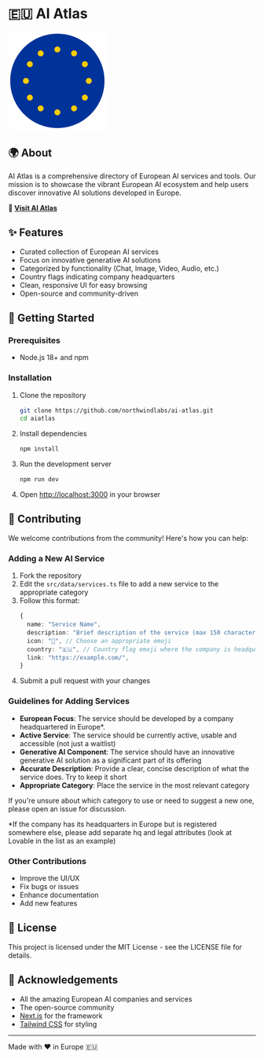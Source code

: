# 🇪🇺 AI Atlas

![AI Atlas Banner](public/europe-logo.svg)

## 🌍 About

AI Atlas is a comprehensive directory of European AI services and tools. Our mission is to showcase the vibrant European AI ecosystem and help users discover innovative AI solutions developed in Europe.

**🔗 [Visit AI Atlas](https://aiatlas.eu)**

## ✨ Features

- Curated collection of European AI services
- Focus on innovative generative AI solutions
- Categorized by functionality (Chat, Image, Video, Audio, etc.)
- Country flags indicating company headquarters
- Clean, responsive UI for easy browsing
- Open-source and community-driven

## 🚀 Getting Started

### Prerequisites

- Node.js 18+ and npm

### Installation

1. Clone the repository
   ```bash
   git clone https://github.com/northwindlabs/ai-atlas.git
   cd aiatlas
   ```

2. Install dependencies
   ```bash
   npm install
   ```

3. Run the development server
   ```bash
   npm run dev
   ```

4. Open [http://localhost:3000](http://localhost:3000) in your browser

## 🤝 Contributing

We welcome contributions from the community! Here's how you can help:

### Adding a New AI Service

1. Fork the repository
2. Edit the `src/data/services.ts` file to add a new service to the appropriate category
3. Follow this format:
   ```typescript
   {
     name: "Service Name",
     description: "Brief description of the service (max 150 characters)",
     icon: "🤖", // Choose an appropriate emoji
     country: "🇪🇺", // Country flag emoji where the company is headquartered
     link: "https://example.com/",
   }
   ```
4. Submit a pull request with your changes

### Guidelines for Adding Services

- **European Focus**: The service should be developed by a company headquartered in Europe*. 
- **Active Service**: The service should be currently active, usable and accessible (not just a waitlist)
- **Generative AI Component**: The service should have an innovative generative AI solution as a significant part of its offering
- **Accurate Description**: Provide a clear, concise description of what the service does. Try to keep it short
- **Appropriate Category**: Place the service in the most relevant category

If you're unsure about which category to use or need to suggest a new one, please open an issue for discussion.

*If the company has its headquarters in Europe but is registered somewhere else, please add separate hq and legal attributes (look at Lovable in the list as an example)

### Other Contributions

- Improve the UI/UX
- Fix bugs or issues
- Enhance documentation
- Add new features

## 📝 License

This project is licensed under the MIT License - see the LICENSE file for details.

## 🙏 Acknowledgements

- All the amazing European AI companies and services
- The open-source community
- [Next.js](https://nextjs.org/) for the framework
- [Tailwind CSS](https://tailwindcss.com/) for styling

---

Made with ❤️ in Europe 🇪🇺
